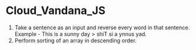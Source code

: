# Cloud_Vandana_JS
1. Take a sentence as an input and reverse every word in that sentence.
   Example - This is a sunny day > shiT si a ynnus yad.
2. Perform sorting of an array in descending order.
